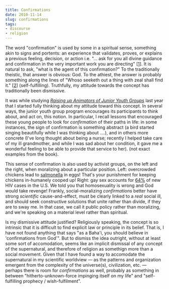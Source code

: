 ```yaml
---
title: Confirmations
date: 2010-11-14
slug: confirmations
tags:
- discourse
- religion
---
```


The word "confirmation" is used by some in a spiritual sense, something akin to
signs and portents: an experience that validates, proves, or explains a previous
feeling, decision, or action i.e. "... ask for you all divine guidance and
confirmation in the very important work you are directing" [[1](https://reference.bahai.org/en/t/se/MC/mc-38.html?query=confirmation&amp;action=highlight#gr1)]. It is natural to ask, "what is the agent of this confirmation?" To the
traditionally theistic, that answer is obvious: God. To the athiest, the answer
is probably something along the lines of "Whoso seeketh out a thing with zeal
shall find it." [[2](https://reference.bahai.org/en/t/b/SVFV/svfv-1.html#fn12)]
(self-fulfilling). Truthfully, my attitude towards the concept has traditionally
been dismissive.

<!-- truncate -->

It was while studying _[Raising up Animators of Junior Youth Groups](https://www.ruhi.org/en/walking-a-path-of-service/#JY1)_ last year that I started fully
thinking about my attitude toward this concept. In several ways, the junior
youth group program encourages its participants to think about, and act on, this
notion. In particular, I recall lessons that encouraged these young people to
look for _confirmation_ of their paths in life: in some instances, the sign of
confirmation is something abstract (a bird started singing beautifully while I
was thinking about ....), and in others more concrete (I've long thought about
being a nurse; recently I helped take care of my ill grandmother, and while I
was sad about her condition, it gave me a wonderful feeling to be able to
provide that service to her). (not exact examples from the book).

This sense of confirmation is also used by activist groups, on the left and the
right, when moralizing about a particular position. Left: overcrowded chickens
lead to [salmonella](https://www.stltoday.com/news/local/metro/article_2e05d659-1f25-5ec3-91fa-8a6bca558f21.html) in eggs! That's your punishment for keeping chickens in-humanely
cooped up! Right: gay sex accounts for [64%](https://www.beintheknow.org/understanding-hiv-epidemic/data) of new HIV cases
in the U.S. We told you that homosexuality is wrong and God would take revenge!
Frankly, social-moralizing _confirmations_ better have strong _scientific_
cause-and-effect, must be clearly linked to a _real_ social ill, and should seek
constructive solutions that unite rather than divide, if they are to sway me. In
that case, we call it public policy rather than moralizing, and we're speaking
on a material level rather than spiritual.

Is my dismissive attitude justified? Religiously speaking, the concept is so
intrinsic that it is difficult to find explicit law or principle in its belief.
That is, I have not found anything that says "as a Baha'i, you should believe in
'confirmations from God'". But to dismiss the idea outright, without at least
some sort of accomodation, seems like an implicit dismissal of any concept of
the supernatural, and therefore of religion as somethign more than a social
movement. Given that I have found a way to accomodate the supernatural in my
scientific worldview &mdash; as the patterns and organization emergent from the
complexity of the universe(s), civilization, etc. &mdash; perhaps there is room
for _confirmations_ as well, probably as something in between
"hitherto-unknown-force impinging itself on my life" and "self-fulfilling
prophecy / wish-fulfilment".

